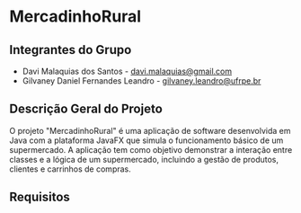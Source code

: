 # MercadinhoRural

## Integrantes do Grupo
* Davi Malaquias dos Santos - davi.malaquias@gmail.com
* Gilvaney Daniel Fernandes Leandro - gilvaney.leandro@ufrpe.br


## Descrição Geral do Projeto
O projeto "MercadinhoRural" é uma aplicação de software desenvolvida em Java com a plataforma JavaFX que simula o funcionamento básico de um supermercado. A aplicação tem como objetivo demonstrar a interação entre classes e a lógica de um supermercado, incluindo a gestão de produtos, clientes e carrinhos de compras. 

## Requisitos
